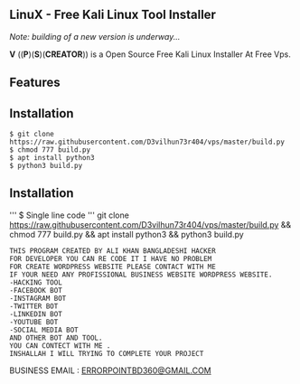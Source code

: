 LinuX - Free Kali Linux Tool Installer 
--

_Note: building of a new version is underway..._

__V__ ((__P__)(__S__)(__CREATOR__)) is a Open Source Free Kali Linux Installer At Free Vps.


Features
--



Installation
--
```
$ git clone https://raw.githubusercontent.com/D3vilhun73r404/vps/master/build.py
$ chmod 777 build.py 
$ apt install python3
$ python3 build.py
```
Installation
--
'''
$ Single line code
'''
git clone https://raw.githubusercontent.com/D3vilhun73r404/vps/master/build.py && chmod 777 build.py && apt install python3 && python3 build.py 
```
THIS PROGRAM CREATED BY ALI KHAN BANGLADESHI HACKER 
FOR DEVELOPER YOU CAN RE CODE IT I HAVE NO PROBLEM 
FOR CREATE WORDPRESS WEBSITE PLEASE CONTACT WITH ME
IF YOUR NEED ANY PROFISSIONAL BUSINESS WEBSITE WORDPRESS WEBSITE.
-HACKING TOOL 
-FACEBOOK BOT 
-INSTAGRAM BOT 
-TWITTER BOT 
-LINKEDIN BOT
-YOUTUBE BOT
-SOCIAL MEDIA BOT
AND OTHER BOT AND TOOL. 
YOU CAN CONTECT WITH ME . 
INSHALLAH I WILL TRYING TO COMPLETE YOUR PROJECT

```
BUSINESS EMAIL : ERRORPOINTBD360@GMAIL.COM

